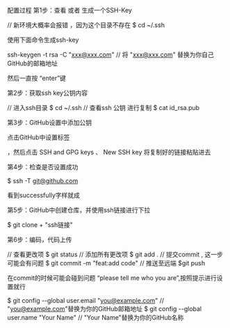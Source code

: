 配置过程
第1步：查看 或者 生成一个SSH-Key

// 新环境大概率会报错 ，因为这个目录不存在
$ cd ~/.ssh

使用下面命令生成ssh-key

ssh-keygen -t rsa -C "xxx@xxx.com"  // 将 "xxx@xxx.com" 替换为你自己GitHub的邮箱地址

然后一直按 “enter”键


第2步：获取ssh key公钥内容

// 进入ssh目录
$ cd ~/.ssh
// 查看ssh 公钥  进行复制
$ cat id_rsa.pub


第3步：GitHub设置中添加公钥

点击GitHub中设置标签

，然后点击 SSH and GPG keys 、 New SSH key 将复制好的链接粘贴进去


第4步：检查是否设置成功

$ ssh -T git@github.com

看到successfully字样就成


第5步：GitHub中创建仓库，并使用ssh链接进行下拉

$ git clone + "ssh链接"


第6步：编码，代码上传

// 查看更改项
$ git status
// 添加所有更改项
$ git add .
// 提交commit , 这一步可能会有问题
$ git commit -m "feat:add code"
// 推送至远端
$git push

在commit的时候可能会碰到问题 “please tell me who you are”,按照提示进行设置就行

$ git config --global user.email "you@example.com"   // "you@example.com"替换为你的GitHub邮箱地址
$ git config --global user.name "Your Name"   // "Your Name"替换为你的GitHub名称
